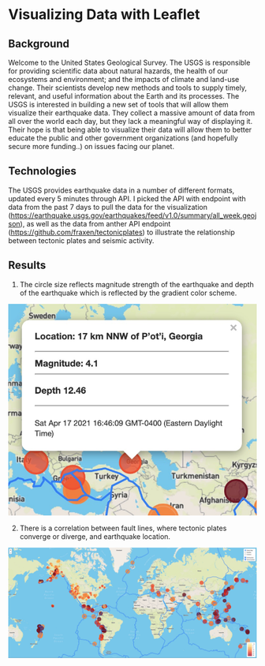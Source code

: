 # Visualizing Data with Leaflet

## Background

Welcome to the United States Geological Survey. The USGS is responsible for providing scientific data about natural hazards, the health of our ecosystems and environment; and the impacts of climate and land-use change. Their scientists develop new methods and tools to supply timely, relevant, and useful information about the Earth and its processes.
The USGS is interested in building a new set of tools that will allow them visualize their earthquake data. They collect a massive amount of data from all over the world each day, but they lack a meaningful way of displaying it. Their hope is that being able to visualize their data will allow them to better educate the public and other government organizations (and hopefully secure more funding..) on issues facing our planet.

## Technologies

The USGS provides earthquake data in a number of different formats, updated every 5 minutes through API. I picked the API with endpoint with data from the past 7 days to pull the data for the visualization (https://earthquake.usgs.gov/earthquakes/feed/v1.0/summary/all_week.geojson), as well as the data from anther API endpoint (https://github.com/fraxen/tectonicplates) to illustrate the relationship between tectonic plates and seismic activity.

## Results

1. The circle size reflects magnitude strength of the earthquake and depth of the earthquake which is reflected by the gradient color scheme.

![Map](https://github.com/reyno255/leaflet-challenge/blob/main/static/images/popup_snapshot.jpg)

2. There is a correlation between fault lines, where tectonic plates converge or diverge, and earthquake location.

![Map](https://github.com/reyno255/leaflet-challenge/blob/main/static/images/map_snapshot.jpg)


 
